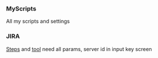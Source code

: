 ### MyScripts
All my scripts and settings

### JIRA
[Steps](https://github.com/sinanejadebrahim/jira-crack) and
[tool](https://gitee.com/pengzhile/atlassian-agent) need all params, server id in input key screen